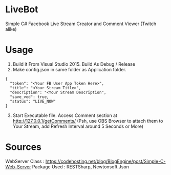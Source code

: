 # LiveBot
Simple C# Facebook Live Stream Creator and Comment Viewer (Twitch alike)

# Usage
1. Build it From Visual Studio 2015. Build As Debug / Release
2. Make config.json in same folder as Application folder.
```
{
  "token": "<Your FB User App Token Here>",
  "title": "<Your Stream Title>",
  "description": "<Your Stream Description",
  "save_vod": true,
  "status": "LIVE_NOW"
}
```
3. Start Executable file. Access Comment section at http://127.0.0.1/getComments/ (Psh, use OBS Browser to attach them to Your Stream, add Refresh Interval around 5 Seconds or More)


# Sources
WebServer Class : https://codehosting.net/blog/BlogEngine/post/Simple-C-Web-Server
Package Used : RESTSharp, Newtonsoft.Json
